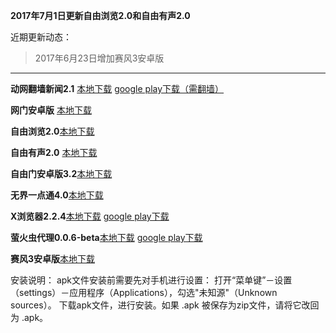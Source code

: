 **2017年7月1日更新自由浏览2.0和自由有声2.0**

近期更新动态：

> 2017年6月23日增加赛风3安卓版

***

**动网翻墙新闻2.1** [本地下载](https://storage.googleapis.com/jwnews/dweb.apk)   [google play下载（需翻墙）](https://play.google.com/store/apps/details?id=org.bannedbook.app.dtwip)

**网门安卓版** [本地下载](https://git.io/ogatea)

**自由浏览2.0**[本地下载](https://github.com/greatfire/x/raw/master/freebrowser.apk)            

**自由有声2.0** [本地下载](https://github.com/greatfire/x/raw/master/freebooks.apk)

**自由门安卓版3.2**[本地下载](https://git.io/fgma )

**无界一点通4.0**[本地下载](https://git.io/v6836)

**X浏览器2.2.4**[本地下载](http://www.xbext.com/download/xbrowser-release.apk) [google play下载](https://play.google.com/store/apps/details?id=com.mmbox.xbrowser.pro)

**萤火虫代理0.0.6-beta**[本地下载](https://github.com/yinghuocho/download/blob/master/firefly.apk?raw=true) [google play下载](https://play.google.com/store/apps/details?id=org.gofirefly.android.vpn)

**赛风3安卓版**[本地下载](http://www.babel.cc/share.do?s=6555140926875361)


安装说明：
apk文件安装前需要先对手机进行设置： 打开“菜单键”－设置（settings）－应用程序（Applications），勾选"未知源"（Unknown sources）。
下载apk文件，进行安装。如果 .apk 被保存为zip文件，请将它改回为 .apk。